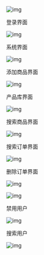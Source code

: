 

![img](file:///C:\Users\LiuYang\AppData\Local\Temp\ksohtml16420\wps1.jpg) 

登录界面

![img](file:///C:\Users\LiuYang\AppData\Local\Temp\ksohtml16420\wps2.jpg) 

系统界面

![img](file:///C:\Users\LiuYang\AppData\Local\Temp\ksohtml16420\wps18.jpg) 

添加商品界面

![img](file:///C:\Users\LiuYang\AppData\Local\Temp\ksohtml16420\wps19.jpg) 

产品库界面

![img](file:///C:\Users\LiuYang\AppData\Local\Temp\ksohtml16420\wps20.jpg) 

搜索商品界面

![img](file:///C:\Users\LiuYang\AppData\Local\Temp\ksohtml16420\wps38.jpg) 

搜索订单界面

![img](file:///C:\Users\LiuYang\AppData\Local\Temp\ksohtml16420\wps39.jpg) 

删除订单界面

![img](file:///C:\Users\LiuYang\AppData\Local\Temp\ksohtml16420\wps40.jpg) 



![img](file:///C:\Users\LiuYang\AppData\Local\Temp\ksohtml16420\wps54.jpg) 

禁用用户

![img](file:///C:\Users\LiuYang\AppData\Local\Temp\ksohtml16420\wps55.jpg) 

搜索用户

![img](file:///C:\Users\LiuYang\AppData\Local\Temp\ksohtml16420\wps56.jpg) 

